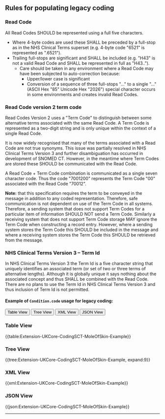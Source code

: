 ## Rules for populating legacy coding 

### Read Code 

All Read Codes SHOULD be represented using a full five characters.
- Where 4-byte codes are used these SHALL be preceded by a full-stop as in the NHS Clinical Terms superset (e.g. 4-byte code "6521" is represented as ".6521").
- Trailing full-stops are significant and SHALL be included (e.g. "H43" is not a valid Read Code and SHALL be represented in full as "H43..").
    - Care should be taken in any environment where a Read Code may have been subjected to auto-correction because:
        - Upper/lower case is significant
        - Conversion of a sequence of three full-stops "..." to a single "…" (ASCII Hex "85" Unicode Hex "2026") special character occurs in some environments and creates invalid Read Codes.

### Read Code version 2 term code 

Read Codes Version 2 uses a "Term Code" to distinguish between some alternative terms associated with the same Read Code. A Term Code is represented as a two-digit string and is only unique within the context of a single Read Code. 
 
It is now widely recognised that many of the terms associated with a Read Code are not true synonyms. This issue was partially resolved in NHS Clinical Terms Version 3 and further disambiguation has occurred in development of SNOMED CT. However, in the meantime where Term Codes are stored these SHOULD be communicated with the Read Code.
 
A Read Code + Term Code combination is communicated as a single seven character code. Thus the code "7001200" represents the Term Code "00" associated with the Read Code "70012".
 
**Note:** that this specification requires the term to be conveyed in the message in addition to any coded representation. Therefore, safe communication is not dependent on use of the Term Code in all systems. Therefore, a sending system that does not support Term Codes for a particular item of information SHOULD NOT send a Term Code. Similarly a receiving system that does not support Term Code storage MAY ignore the Term Code when constructing a record entry. However, where a sending system stores the Term Code this SHOULD be included in the message and where a receiving system stores the Term Code this SHOULD be retrieved from the message.

### NHS Clinical Terms Version 3 – Term Id 

In NHS Clinical Terms Version 3 the Term Id is a five character string that uniquely identifies an associated term (or set of two or three terms of alternative lengths). Although it is globally unique it says nothing about the associated concept and thus SHALL be combined with the Read Code. There are no plans to use the Term Id in NHS Clinical Terms Version 3 and thus inclusion of Term Id is not permitted. 

#### Example of `Condition.code` usage for legacy coding:

<div class="tab">
 <button class="tablinks active" onclick="openTab(event, 'Table View')">Table View</button>
 <button class="tablinks" onclick="openTab(event, 'Tree View')">Tree View</button>
 <button class="tablinks" onclick="openTab(event, 'XML View')">XML View</button>
 <button class="tablinks" onclick="openTab(event, 'JSON View')">JSON View</button>
</div>

<div id="Table View" class="tabcontent" style="display:block">
  <h3>Table View</h3>
{{table:Extension-UKCore-CodingSCT-MoleOfSkin-Example}}
</div>

<div id="Tree View" class="tabcontent">
  <h3>Tree View</h3>
{{tree:Extension-UKCore-CodingSCT-MoleOfSkin-Example, expand:9}}
</div>

<div id="XML View" class="tabcontent">
  <h3>XML View</h3>
{{xml:Extension-UKCore-CodingSCT-MoleOfSkin-Example}}
</div>

<div id="JSON View" class="tabcontent">
  <h3>JSON View</h3>
{{json:Extension-UKCore-CodingSCT-MoleOfSkin-Example}}
</div>

---
